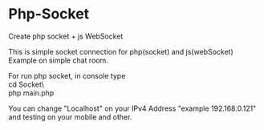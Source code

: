 # Php-Socket
Create php socket + js WebSocket

This is simple socket connection for php(socket) and js(webSocket)
Example on simple chat room.

For run php socket, in console type<br/>
cd Socket\ <br/>
php main.php<br/>

You can change "Localhost" on your
IPv4 Address "example 192.168.0.121" and testing on your mobile and other.
